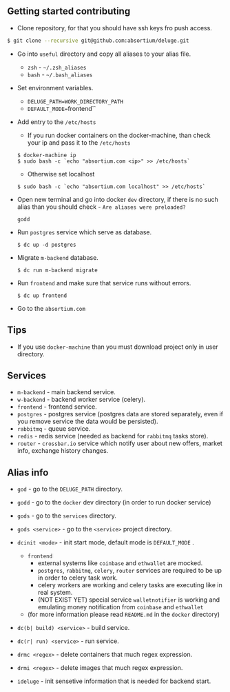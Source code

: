 ## Getting started contributing
* Clone repository, for that you should have ssh keys fro push access.
```bash
$ git clone --recursive git@github.com:absortium/deluge.git
```

* Go into `useful` directory and copy all aliases to your alias file.
  * `zsh` - `~/.zsh_aliases`
  * `bash` - `~/.bash_aliases`
 
* Set environment variables.
  * `DELUGE_PATH=WORK_DIRECTORY_PATH` 
  * `DEFAULT_MODE=`frontend``

* Add entry to the `/etc/hosts`
   * If you run docker containers on the docker-machine, than check your ip and pass it to the `/etc/hosts`
   ```
   $ docker-machine ip
   $ sudo bash -c `echo "absortium.com <ip>" >> /etc/hosts`
   ```
   * Otherwise set localhost
   ```
   $ sudo bash -c `echo "absortium.com localhost" >> /etc/hosts`
   ```
   
* Open new terminal and go into docker `dev` directory, if there is no such alias than you should check - `Are aliases were preloaded?`
  ```
  godd
  ```

* Run `postgres` service which serve as database.
  ```
  $ dc up -d postgres
  ```
* Migrate `m-backend` database.
  ```
  $ dc run m-backend migrate
  ```  
* Run `frontend` and make sure that service runs without errors.
  ```
  $ dc up frontend
  ```

* Go to the `absortium.com`
    
## Tips
* If you use `docker-machine` than you must download project only in user directory.
 
## Services
* `m-backend` - main backend service.
* `w-backend` - backend worker service (celery).
* `frontend` - frontend service.
* `postgres` - postgres service (postgres data are stored separately, even if you remove service the data would be persisted).
* `rabbitmq` - queue service.
* `redis` - redis service (needed as backend for `rabbitmq` tasks store).
* `router` - `crossbar.io` service which notify user about new offers, market info, exchange history changes.

## Alias info
* `god` - go to the `DELUGE_PATH` directory.
* `godd` - go to the `docker` dev directory (in order to run docker service)
* `gods` - go to the `services` directory.
* `gods <service>` - go to the `<service>` project directory.
* `dcinit <mode>` - init start mode, default mode is `DEFAULT_MODE` .
    * `frontend`
        * external systems like `coinbase` and `ethwallet` are mocked.
        * `postgres`, `rabbitmq`, `celery`, `router` services are required to be up in order to celery task work.
        * celery workers are working and celery tasks are executing like in real system.
        * (NOT EXIST YET) special service `walletnotifier` is working and emulating money notification from `coinbase` and `ethwallet` 
    * (for more information please read `README.md` in the `docker` directory)         
   
* `dc(b| build) <service>` - build service.
* `dc(r| run) <service>` - run service.
* `drmc <regex>` - delete containers that much regex expression.
* `drmi <regex>` - delete images that much regex expression.
* `ideluge` - init sensetive information that is needed for backend start.



